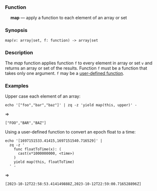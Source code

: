 ### Function

&emsp; **map** &mdash; apply a function to each element of an array or set

### Synopsis

```
map(v: array|set, f: function) -> array|set
```

### Description

The _map_ function applies function `f` to every element in array or set `v` and
returns an array or set of the results. Function `f` must be a function that takes
only one argument. `f` may be a [user-defined function](../statements.md#func-statements).

### Examples

Upper case each element of an array:

```mdtest-command
echo '["foo","bar","baz"]' | zq -z 'yield map(this, upper)' -
```
=>
```mdtest-output
["FOO","BAR","BAZ"]
```

Using a user-defined function to convert an epoch float to a time:

```mdtest-command
echo '[1697151533.41415,1697151540.716529]' |
  zq -z '
    func floatToTime(x): (
      cast(x*1000000000, <time>)
    )
    yield map(this, floatToTime)
  ' -
```
=>
```mdtest-output
[2023-10-12T22:58:53.414149888Z,2023-10-12T22:59:00.716528896Z]
```
